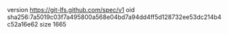 version https://git-lfs.github.com/spec/v1
oid sha256:7a5019c03f7a495800a568e04bd7a94dd4ff5d128732ee53dc214b4c52a16e62
size 1665
